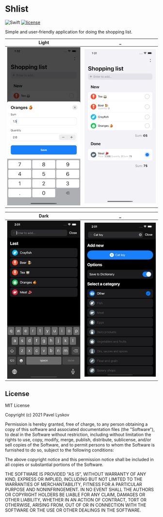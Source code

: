 # Shlist

![Swift](https://img.shields.io/badge/swift-5.3-orange.svg?style=for-the-badge)
[![license](https://img.shields.io/github/license/pointspy/shlist?style=for-the-badge)](https://github.com/pointspy/shlist/blob/master/LICENSE)

Simple and user-friendly application for doing the shopping list.

| Light                      | _                          | 
| -------------------------- | -------------------------- |
| ![](/images/image1.png)  | ![](/images/image2.png)  | 

| Dark                      | _                          | 
| -------------------------- | -------------------------- |
| ![](/images/image3.png)  | ![](/images/image4.png)  | 


## License

MIT License

Copyright (c) 2021 Pavel Lyskov

Permission is hereby granted, free of charge, to any person obtaining a copy
of this software and associated documentation files (the "Software"), to deal
in the Software without restriction, including without limitation the rights
to use, copy, modify, merge, publish, distribute, sublicense, and/or sell
copies of the Software, and to permit persons to whom the Software is
furnished to do so, subject to the following conditions:

The above copyright notice and this permission notice shall be included in all
copies or substantial portions of the Software.

THE SOFTWARE IS PROVIDED "AS IS", WITHOUT WARRANTY OF ANY KIND, EXPRESS OR
IMPLIED, INCLUDING BUT NOT LIMITED TO THE WARRANTIES OF MERCHANTABILITY,
FITNESS FOR A PARTICULAR PURPOSE AND NONINFRINGEMENT. IN NO EVENT SHALL THE
AUTHORS OR COPYRIGHT HOLDERS BE LIABLE FOR ANY CLAIM, DAMAGES OR OTHER
LIABILITY, WHETHER IN AN ACTION OF CONTRACT, TORT OR OTHERWISE, ARISING FROM,
OUT OF OR IN CONNECTION WITH THE SOFTWARE OR THE USE OR OTHER DEALINGS IN THE
SOFTWARE.
